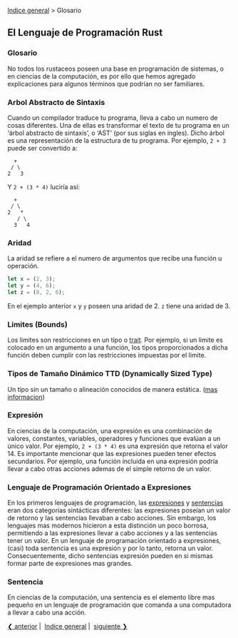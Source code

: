 [Indice general](_index.md) > Glosario

## El Lenguaje de Programación Rust

### Glosario

No todos los rustaceos poseen una base en programación de sistemas, o en
ciencias de la computación, es por ello que hemos agregado explicaciones para
algunos términos que podrían no ser familiares.

### Arbol Abstracto de Sintaxis

Cuando un compilador traduce tu programa, lleva a cabo un numero de cosas
diferentes. Una de ellas es transformar el texto de tu programa en un
‘árbol abstracto de sintaxis’, o ‘AST’ (por sus siglas en ingles). Dicho árbol
es una representación de la estructura de tu programa. Por ejemplo, `2 + 3`
puede ser convertido a:

```text
  +
 / \
2   3
```

Y `2 + (3 * 4)` luciría así:

```text
  +
 / \
2   *
   / \
  3   4
```

### Aridad

La aridad se refiere a el numero de argumentos que recibe una función u
operación.

```rust
let x = (2, 3);
let y = (4, 6);
let z = (8, 2, 6);
```

En el ejemplo anterior `x` y `y` poseen una aridad de 2. `z` tiene una aridad de
3.

### Limites (Bounds)

Los limites son restricciones en un tipo o [trait][traits]. Por ejemplo, si un
limite es colocado en un argumento a una función, los tipos proporcionados a
dicha función deben cumplir con las restricciones impuestas por el limite.

[traits]: traits.html

### Tipos de Tamaño Dinámico TTD (Dynamically Sized Type)

Un tipo sin un tamaño o alineación conocidos de manera estática.
([mas informacion][link])

[link]: ../nomicon/exotic-sizes.html#dynamically-sized-types-dsts

### Expresión

En ciencias de la computación, una expresión es una combinación de valores,
constantes, variables, operadores y funciones que evalúan a un único valor. Por
ejemplo, `2 + (3 * 4)` es una expresión que retorna el valor 14. Es importante
mencionar que las expresiones pueden tener efectos secundarios. Por ejemplo, una
función incluida en una expresión podría llevar a cabo otras acciones ademas de
el simple retorno de un valor.

### Lenguaje de Programación Orientado a Expresiones

En los primeros lenguajes de programación, las [expresiones][expression] y
[sentencias][statement] eran dos categorías sintácticas diferentes: las
expresiones poseían un valor de retorno y las sentencias llevaban a cabo
acciones. Sin embargo, los lenguajes mas modernos hicieron a esta distinción un
poco borrosa, permitiendo a las expresiones llevar a cabo acciones y a las
sentencias tener un valor. En un lenguaje de programación orientado a
expresiones, (casi) toda sentencia es una expresión y por lo tanto, retorna un
valor. Consecuentemente, dicho sentencias expresión pueden en si mismas formar
parte de expresiones mas grandes.

[expression]: glossary.html#expression
[statement]: glossary.html#statement

### Sentencia

En ciencias de la computación, una sentencia es el elemento libre mas pequeño en
un lenguaje de programación que comanda a una computadora a llevar a cabo una
acción.

[❮ anterior](ch06-11-custom-allocators.md)&nbsp;|&nbsp;
[Indice general](_index.md)&nbsp;|&nbsp;
[siguiente ❯](ch08-00-bibliography.md)

